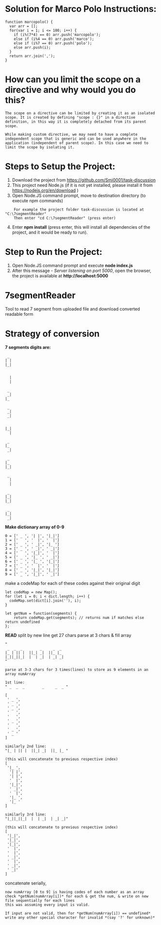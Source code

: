 
Solution for Marco Polo Instructions:
=====================================
```
function marcopolo() {
  var arr = [];
  for(var i = 1; i <= 100; i++) {
    if (i%(7*4) == 0) arr.push('marcopolo');
    else if (i%4 == 0) arr.push('marco');
    else if (i%7 == 0) arr.push('polo');
    else arr.push(i);
  }
  return arr.join(',');
}
```

How can you limit the scope on a directive and why would you do this?
=====================================================================
```
The scope on a directive can be limited by creating it as an isolated scope. It is created by defining "scope : {}" in a directive definition, in this way it is completely detached from its parent scope.

While making custom directive, we may need to have a complete independent scope that is generic and can be used anywhere in the application (independent of parent scope). In this case we need to limit the scope by isolating it.
```


# Steps to Setup the Project:

1. Download the project from https://github.com/Smi0001/task-discussion
2. This project need Node.js (if it is not yet installed, please install it from https://nodejs.org/en/download )
3. Open Node.JS command prompt, move to destination directory (to execute npm commands)
```
    For example the project folder task-discussion is located at "C:\7segmentReader"
    Then enter "cd C:\7segmentReader" (press enter) 
```
4. Enter **npm install** (press enter, this will install all dependencies of the project, and it would be ready to run).

# Step to Run the Project:

1.    Open Node.JS command prompt and execute **node index.js**
2.    After this message - *Server listening on port 5000*, open the browser, the project is available at **http://localhost:5000**



# 7segmentReader
Tool to read 7 segment from uploaded file and download converted readable form

# Strategy of conversion
**7 segments digits are:**
```
 _ 
| |
|_|

   
  |
  |

 _ 
 _|
|_ 
 
 _ 
 _|
 _|

   
|_|
  |

 _ 
|_ 
 _|

 _ 
|_ 
|_|

 _ 
  |
  |

 _ 
|_|
|_|

 _
|_|
 _|
```

**Make dictionary array of 0-9**
```
0 = [' _ ', '| |', '|_|']
1 = ['   ', '  |', '  |']
2 = [' _ ', ' _|', '|_ ']
3 = [' _ ', ' _|', ' _|']
4 = ['   ', '|_|', '  |']
5 = [' _ ', '|_ ', ' _|']
6 = [' _ ', '|_ ', '|_|']
7 = [' _ ', '  |', '  |']
8 = [' _ ', '|_|', '|_|']
9 = [' _ ', '|_|', ' _|']
```
make a codeMap for each of these codes against their original digit
```
let codeMap = new Map();
for (let i = 0; i < dict.length; i++) {
  codeMap.set(dict[i].join(''), i);
}

let getNum = function(segments) {
	return codeMap.get(segments); // returns num if matches else return undefined
};
```


**READ**
split by new line
get 27 chars
parse at 3 chars & fill array
```
"
 _  _  _        _     _  _ 
|_ | || |  ||_| _|  ||_ |_ 
|_||_||_|  |  | _|  | _| _|
"

parse at 3-3 chars for 3 times(lines) to store as 9 elements in an array numArray

1st line:
" _  _  _        _     _  _ "

[
 ' _ ',
 ' _ ',
 ' _ ',
 '   ',
 '   ',
 ' _ ',
 '   ',
 ' _ ',
 ' _ '
]

similarly 2nd line:
"|_ | || |  ||_| _|  ||_ |_ "

(this will concatenate to previous respective index)
[
 '|_ ',
  '| |',
  '| |',
  '  |',
  '|_|',
  ' _|',
  '  |',
  '|_ ',
  '|_ '
]

similarly 3rd line:
"|_||_||_|  |  | _|  | _| _|"

(this will concatenate to previous respective index)
[
 '|_|',
 '|_|',
 '|_|',
 '  |',
 '  |',
 ' _|',
 '  |',
 ' _|',
 ' _|'
]
```
concatenate serially,
```
now numArray [0 to 9] is having codes of each number as an array
check *getNum(numArray[i])* for each & get the num, & write on new file sequentially for each lines
this was assuming every input is valid.

If input are not valid, then for *getNum(numArray[i]) == undefined* write any other special character for invalid *(say '?' for unknown)*


